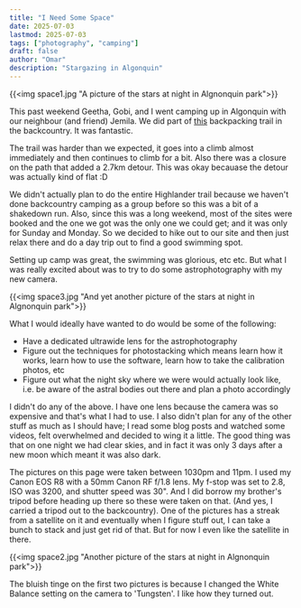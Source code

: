 ```yaml
---
title: "I Need Some Space"
date: 2025-07-03
lastmod: 2025-07-03
tags: ["photography", "camping"]
draft: false
author: "Omar"
description: "Stargazing in Algonquin"
---
```

{{<img space1.jpg "A picture of the stars at night in Algnonquin park">}}

This past weekend Geetha, Gobi, and I went camping up in Algonquin with our neighbour (and friend) Jemila. We did part of [this](https://www.algonquinpark.on.ca/visit/camping/highland-backpacking-trail.php) backpacking trail in the backcountry. It was fantastic.

The trail was harder than we expected, it goes into a climb almost immediately and then continues to climb for a bit. Also there was a closure on the path that added a 2.7km detour. This was okay becauase the detour was actually kind of flat :D

We didn't actually plan to do the entire Highlander trail because we haven't done backcountry camping as a group before so this was a bit of a shakedown run. Also, since this was a long weekend, most of the sites were booked and the one we got was the only one we could get; and it was only for Sunday and Monday. So we decided to hike out to our site and then just relax there and do a day trip out to find a good swimming spot.

Setting up camp was great, the swimming was glorious, etc etc. But what I was really excited about was to try to do some astrophotography with my new camera.

{{<img space3.jpg "And yet another picture of the stars at night in Algnonquin park">}}

What I would ideally have wanted to do would be some of the following:
- Have a dedicated ultrawide lens for the astrophotography
- Figure out the techniques for photostacking which means learn how it works, learn how to use the software, learn how to take the calibration photos, etc
- Figure out what the night sky where we were would actually look like, i.e. be aware of the astral bodies out there and plan a photo accordingly

I didn't do any of the above. I have one lens because the camera was so expensive and that's what I had to use. I also didn't plan for any of the other stuff as much as I should have; I read some blog posts and watched some videos, felt overwhelmed and decided to wing it a little. The good thing was that on one night we had clear skies, and in fact it was only 3 days after a new moon which meant it was also dark.

The pictures on this page were taken between 1030pm and 11pm. I used my Canon EOS R8 with a 50mm Canon RF f/1.8 lens. My f-stop was set to 2.8, ISO was 3200, and shutter speed was 30". And I did borrow my brother's tripod before heading up there so these were taken on that. (And yes, I carried a tripod out to the backcountry). One of the pictures has a streak from a satellite on it and eventually when I figure stuff out, I can take a bunch to stack and just get rid of that. But for now I even like the satellite in there.

{{<img space2.jpg "Another picture of the stars at night in Algnonquin park">}}

The bluish tinge on the first two pictures is because I changed the White Balance setting on the camera to 'Tungsten'. I like how they turned out.